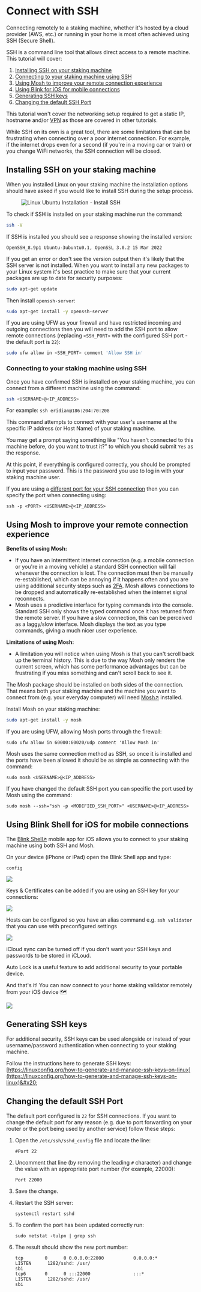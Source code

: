 # Connect with SSH

Connecting remotely to a staking machine, whether it's hosted by a cloud provider (AWS, etc.) or running in your home is most often achieved using SSH (Secure Shell).

SSH is a command line tool that allows direct access to a remote machine. This tutorial will cover:

1. [Installing SSH on your staking machine](connect-via-ssh.md#installing-ssh-on-your-staking-machine)
2. [Connecting to your staking machine using SSH](connect-via-ssh.md#connecting-to-your-staking-machine-using-ssh)
3. [Using Mosh to improve your remote connection experience](connect-via-ssh.md#using-mosh-to-improve-your-remote-connection-experience)
4. [Using Blink for iOS for mobile connections](connect-via-ssh.md#using-blink-for-ios-for-mobile-connections)
5. [Generating SSH keys](connect-via-ssh.md#generating-ssh-keys)
6. [Changing the default SSH Port](connect-via-ssh.md#changing-the-default-ssh-port)

This tutorial won't cover the networking setup required to get a static IP, hostname and/or [VPN](../networking/setting-up-home-vpn-access.md) as those are covered in other tutorials.

While SSH on its own is a great tool, there are some limitations that can be frustrating when connecting over a poor internet connection. For example, if the internet drops even for a second (if you're in a moving car or train) or you change WiFi networks, the SSH connection will be closed.&#x20;

## Installing SSH on your staking machine

When you installed Linux on your staking machine the installation options should have asked if you would like to install SSH during the setup process.

<figure><img src="../.gitbook/assets/image (47).png" alt="Linux Ubuntu Installation - Install SSH"><figcaption></figcaption></figure>

To check if SSH is installed on your staking machine run the command:

```bash
ssh -V
```

If SSH is installed you should see a response showing the installed version:

```
OpenSSH_8.9p1 Ubuntu-3ubuntu0.1, OpenSSL 3.0.2 15 Mar 2022
```

If you get an error or don't see the version output then it's likely that the SSH server is not installed. When you want to install any new packages to your Linux system it's best practice to make sure that your current packages are up to date for security purposes:

```bash
sudo apt-get update
```

Then install `openssh-server`:

```bash
sudo apt-get install -y openssh-server
```

If you are using UFW as your firewall and have restricted incoming and outgoing connections then you will need to add the SSH port to allow remote connections (replacing `<SSH_PORT>` with the configured SSH port - the default port is `22`):

```bash
sudo ufw allow in <SSH_PORT> comment 'Allow SSH in'
```

### Connecting to your staking machine using SSH

Once you have confirmed SSH is installed on your staking machine, you can connect from a different machine using the command:

```bash
ssh <USERNAME>@<IP_ADDRESS>
```

For example: `ssh eridian@186:204:70:208`

This command attempts to connect with your user's username at the specific IP address (or Host Name) of your staking machine.

You may get a prompt saying something like "You haven't connected to this machine before, do you want to trust it?" to which you should submit `Yes` as the response.

At this point, if everything is configured correctly, you should be prompted to input your password. This is the password you use to log in with your staking machine user.

If you are using a [different port for your SSH connection](connect-via-ssh.md#changing-the-default-ssh-port) then you can specify the port when connecting using:

```
ssh -p <PORT> <USERNAME>@<IP_ADDRESS>
```

## Using Mosh to improve your remote connection experience

**Benefits of using Mosh:**

* If you have an intermittent internet connection (e.g. a mobile connection or you're in a moving vehicle) a standard SSH connection will fail whenever the connection is lost. The connection must then be manually re-established, which can be annoying if it happens often and you are using additional security steps such as [2FA](../validator-keys/ssh-security-2fa.md). Mosh allows connections to be dropped and automatically re-established when the internet signal reconnects.
* Mosh uses a predictive interface for typing commands into the console. Standard SSH only shows the typed command once it has returned from the remote server. If you have a slow connection, this can be perceived as a laggy/slow interface. Mosh displays the text as you type commands, giving a much nicer user experience.

**Limitations of using Mosh:**

* A limitation you will notice when using Mosh is that you can't scroll back up the terminal history. This is due to the way Mosh only renders the current screen, which has some performance advantages but can be frustrating if you miss something and can't scroll back to see it.&#x20;

The Mosh package should be installed on both sides of the connection. That means both your staking machine and the machine you want to connect from (e.g. your everyday computer) will need [Mosh↗](https://mosh.org/#getting) installed.

Install Mosh on your staking machine:

```bash
sudo apt-get install -y mosh
```

If you are using UFW, allowing Mosh ports through the firewall:

```
sudo ufw allow in 60000:60020/udp comment 'Allow Mosh in'
```

Mosh uses the same connection method as SSH, so once it is installed and the ports have been allowed it should be as simple as connecting with the command:

```
sudo mosh <USERNAME>@<IP_ADDRESS>
```

If you have changed the default SSH port you can specific the port used by Mosh using the command:

```
sudo mosh --ssh="ssh -p <MODIFIED_SSH_PORT>" <USERNAME>@<IP_ADDRESS>
```

## Using Blink Shell for iOS for mobile connections

The [Blink Shell↗](https://apps.apple.com/us/app/blink-shell-code-editor/id1594898306) mobile app for iOS allows you to connect to your staking machine using both SSH and Mosh.

On your device (iPhone or iPad) open the Blink Shell app and type:

```
config
```

![](<../.gitbook/assets/image (8).png>)

Keys & Certificates can be added if you are using an SSH key for your connections:

![](<../.gitbook/assets/image (7) (2).png>)

Hosts can be configured so you have an alias command e.g. `ssh validator` that you can use with preconfigured settings

![](<../.gitbook/assets/image (3).png>)

iCloud sync can be turned off if you don't want your SSH keys and passwords to be stored in iCLoud.

Auto Lock is a useful feature to add additional security to your portable device.

And that's it! You can now connect to your home staking validator remotely from your iOS device 🗺️

![](<../.gitbook/assets/image (4) (3).png>)

## Generating SSH keys

For additional security, SSH keys can be used alongside or instead of your username/password authentication when connecting to your staking machine.

Follow the instructions here to generate SSH keys: [https://linuxconfig.org/how-to-generate-and-manage-ssh-keys-on-linux](https://linuxconfig.org/how-to-generate-and-manage-ssh-keys-on-linux)&#x20;

## Changing the default SSH Port

The default port configured is `22` for SSH connections. If you want to change the default port for any reason (e.g. due to port forwarding on your router or the port being used by another service) follow these steps:

1.  Open the `/etc/ssh/sshd_config` file and locate the line:

    ```
    #Port 22
    ```
2.  Uncomment that line (by removing the leading `#` character) and change the value with an appropriate port number (for example, 22000):

    ```
    Port 22000
    ```
3. Save the change.
4.  Restart the SSH server:

    ```
    systemctl restart sshd
    ```
5.  To confirm the port has been updated correctly run:

    ```
    sudo netstat -tulpn | grep ssh
    ```
6.  The result should show the new port number:

    ```
    tcp        0      0 0.0.0.0:22000           0.0.0.0:*               LISTEN      1282/sshd: /usr/
    sbi 
    tcp6       0      0 :::22000                :::*                    LISTEN      1282/sshd: /usr/
    sbi 
    ```



